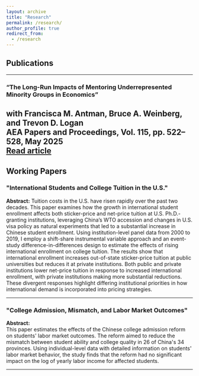 ```yaml
---
layout: archive
title: "Research"
permalink: /research/
author_profile: true
redirect_from:
  - /research
---
```


## Publications

---

### **“The Long-Run Impacts of Mentoring Underrepresented Minority Groups in Economics”**  
with Francisca M. Antman, Bruce A. Weinberg, and Trevon D. Logan  
**AEA Papers and Proceedings**, Vol. 115, pp. 522–528, May 2025  
[Read article](https://www.aeaweb.org/articles?id=10.1257/pandp.20251075)
---

## Working Papers

### **"International Students and College Tuition in the U.S."**

**Abstract:**
Tuition costs in the U.S. have risen rapidly over the past two decades. This paper examines how the growth in international student enrollment affects both sticker-price and net-price tuition at U.S. Ph.D.-granting institutions, leveraging China’s WTO accession and changes in U.S. visa policy as natural experiments that led to a substantial increase in Chinese student enrollment. Using institution-level panel data from 2000 to 2019, I employ a shift-share instrumental variable approach and an event-study difference-in-differences design to estimate the effects of rising international enrollment on college tuition. The results show that international enrollment increases out-of-state sticker-price tuition at public universities but reduces it at private institutions. Both public and private institutions lower net-price tuition in response to increased international enrollment, with private institutions making more substantial reductions. These divergent responses highlight differing institutional priorities in how international demand is incorporated into pricing strategies.

---

### **"College Admission, Mismatch, and Labor Market Outcomes"**

**Abstract:**  
This paper estimates the effects of the Chinese college admission reform on students' labor market outcomes. The reform aimed to reduce the mismatch between student ability and college quality in 26 of China's 34 provinces. Using individual-level data with detailed information on students' labor market behavior, the study finds that the reform had no significant impact on the log of yearly labor income for affected students.

---
